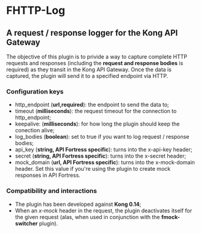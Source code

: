 # FHTTP-Log
## A request / response logger for the Kong API Gateway
The objective of this plugin is to privide a way to capture complete HTTP requests and responses (including the **request
  and response bodies** is required) as they transit in the Kong API Gateway.
Once the data is captured, the plugin will send it to a specified endpoint via HTTP.

### Configuration keys

* http_endpoint (**url,required**): the endpoint to send the data to;
* timeout (**milliseconds**): the request timeout for the connection to http_endpoint;
* keepalive: (**milliseconds**): for how long the plugin should keep the conection alive;
* log_bodies (**boolean**): set to true if you want to log request / response bodies;
* api_key (**string, API Fortress specific**): turns into the x-api-key header;
* secret (**string, API Fortress specific**): turns into the x-secret header;
* mock_domain (**url, API Fortress specific**): turns into the x-mock-domain header. Set this value if you're using the plugin
to create mock responses in API Fortress.

### Compatibility and interactions
* The plugin has been developed against **Kong 0.14**;
* When an *x-mock* header in the request, the plugin deactivates itself for the given request (alas, when used in conjunction with the **fmock-switcher** plugin).
